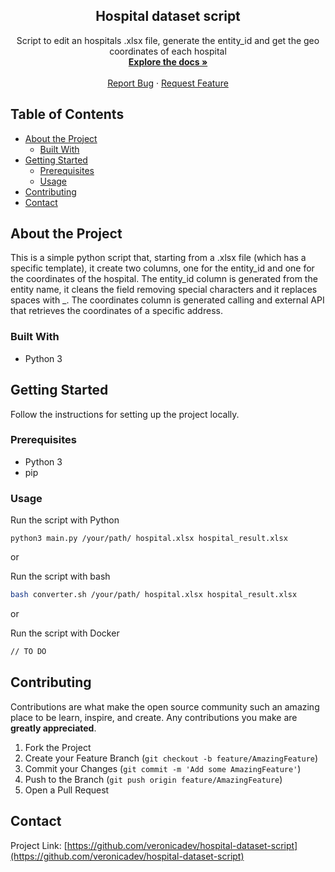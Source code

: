 <h2 align="center">Hospital dataset script</h2>
  <p align="center">
  Script to edit an hospitals .xlsx file, generate the entity_id and get the geo coordinates of each hospital 
    <br />
    <a href="https://github.com/veronicadev/hospital-dataset-script"><strong>Explore the docs »</strong></a>
    <br />
    <br />
    <a href="https://github.com/veronicadev/hospital-dataset-script">Report Bug</a>
    ·
    <a href="https://github.com/veronicadev/hospital-dataset-script">Request Feature</a>
  </p>


<!-- TABLE OF CONTENTS -->
## Table of Contents

* [About the Project](#about-the-project)
  * [Built With](#built-with)
* [Getting Started](#getting-started)
  * [Prerequisites](#prerequisites)
  * [Usage](#usage)
* [Contributing](#contributing)
* [Contact](#contact)

## About the Project
This is a simple python script that, starting from a .xlsx file (which has a specific template), it create two columns, one for the entity_id and one for the coordinates of the hospital. The entity_id column is generated from the entity name, it cleans the field removing special characters and it replaces spaces with _. The coordinates column is generated calling and external API that retrieves the coordinates of a specific address. 

### Built With
* Python 3 

## Getting Started

Follow the instructions for setting up the project locally.

### Prerequisites
* Python 3 
* pip

### Usage
Run the script with Python
```pyhton
python3 main.py /your/path/ hospital.xlsx hospital_result.xlsx
```
or

Run the script with bash
```sh
bash converter.sh /your/path/ hospital.xlsx hospital_result.xlsx
```
or

Run the script with Docker
```sh
// TO DO
```

## Contributing

Contributions are what make the open source community such an amazing place to be learn, inspire, and create. Any contributions you make are **greatly appreciated**.

1. Fork the Project
2. Create your Feature Branch (`git checkout -b feature/AmazingFeature`)
3. Commit your Changes (`git commit -m 'Add some AmazingFeature'`)
4. Push to the Branch (`git push origin feature/AmazingFeature`)
5. Open a Pull Request


## Contact

Project Link: [https://github.com/veronicadev/hospital-dataset-script](https://github.com/veronicadev/hospital-dataset-script)
